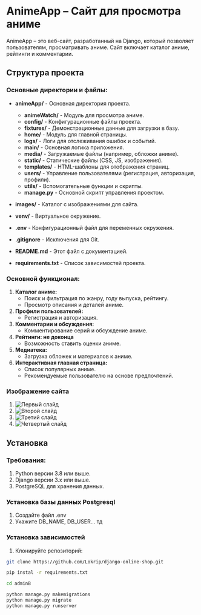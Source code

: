# AnimeApp – Сайт для просмотра аниме

AnimeApp – это веб-сайт, разработанный на Django, который позволяет пользователям, просматривать аниме. Сайт включает каталог аниме, рейтинги и комментарии.

## Структура проекта

### Основные директории и файлы:
- **animeApp/** - Основная директория проекта.
  - **animeWatch/** - Модуль для просмотра аниме.
  - **config/** - Конфигурационные файлы проекта.
  - **fixtures/** - Демонстрационные данные для загрузки в базу.
  - **home/** - Модуль для главной страницы.
  - **logs/** - Логи для отслеживания ошибок и событий.
  - **main/** - Основная логика приложения.
  - **media/** - Загружаемые файлы (например, обложки аниме).
  - **static/** - Статические файлы (CSS, JS, изображения).
  - **templates/** - HTML-шаблоны для отображения страниц.
  - **users/** - Управление пользователями (регистрация, авторизация, профили).
  - **utils/** - Вспомогательные функции и скрипты.
  - **manage.py** - Основной скрипт управления проектом.

- **images/** - Каталог с изображениями для сайта.
- **venv/** - Виртуальное окружение.
- **.env** - Конфигурационный файл для переменных окружения.
- **.gitignore** - Исключения для Git.
- **README.md** - Этот файл с документацией.
- **requirements.txt** - Список зависимостей проекта.

### Основной функционал:
1. **Каталог аниме:**
   - Поиск и фильтрация по жанру, году выпуска, рейтингу.
   - Просмотр описания и деталей аниме.
2. **Профили пользователей:**
   - Регистрация и авторизация.
3. **Комментарии и обсуждения:**
   - Комментирование серий и обсуждение аниме.
4. **Рейтинги: не доконца**
   - Возможность ставить оценки аниме.
5. **Медиатека:**
   - Загрузка обложек и материалов к аниме.
6. **Интерактивная главная страница:**
   - Список популярных аниме.
   - Рекомендуемые пользователю на основе предпочтений.


### Изображение сайта

1. ![Первый слайд](anime-1.png)
2. ![Второй слайд](anime-2.png)
3. ![Третий слайд](anime-3.png)
4. ![Четвертый слайд](anime-4.png)
## Установка

### Требования:
1. Python версии 3.8 или выше.
2. Django версии 3.x или выше.
3. PostgreSQL для хранения данных.

### Установка базы данных Postgresql

1. Создайте файл .env
2. Укажите DB_NAME, DB_USER... тд

### Установка зависимостей

1. Клонируйте репозиторий:

```bash
git clone https://github.com/Lokrip/django-online-shop.git

pip instal -r requirements.txt

cd adminB

python manage.py makemigrations
python manage.py migrate
python manage.py runserver

